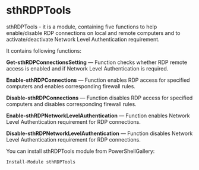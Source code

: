 # sthRDPTools

sthRDPTools - it is a module, containing five functions to help enable/disable RDP connections on local and remote computers and to activate/deactivate Network Level Authentication requirement.

It contains following functions:

**Get-sthRDPConnectionsSetting** — Function checks whether RDP remote access is enabled and if Network Level Authentication is required.

**Enable-sthRDPConnections** — Function enables RDP access for specified computers and enables corresponding firewall rules.

**Disable-sthRDPConnections** — Function disables RDP access for specified computers and disables corresponding firewall rules.

**Enable-sthRDPNetworkLevelAuthentication** — Function enables Network Level Authentication requirement for RDP connections.

**Disable-sthRDPNetworkLevelAuthentication** — Function disables Network Level Authentication requirement for RDP connections.

You can install sthRDPTools module from PowerShellGallery:

```
Install-Module sthRDPTools
```